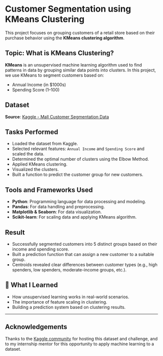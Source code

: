 # Customer Segmentation using KMeans Clustering

This project focuses on grouping customers of a retail store based on their purchase behavior using the **KMeans clustering algorithm**.

## Topic: What is KMeans Clustering?

**KMeans** is an unsupervised machine learning algorithm used to find patterns in data by grouping similar data points into clusters. In this project, we use KMeans to segment customers based on:
- Annual Income (in $1000s)
- Spending Score (1–100)

## Dataset

**Source**: [Kaggle - Mall Customer Segmentation Data](https://www.kaggle.com/datasets/vjchoudhary7/customer-segmentation-tutorial-in-python/data)

## Tasks Performed

- Loaded the dataset from Kaggle.
- Selected relevant features: `Annual Income` and `Spending Score` and scaled the data.
- Determined the optimal number of clusters using the Elbow Method.
- Applied KMeans clustering.
- Visualized the clusters.
- Built a function to predict the customer group for new customers.

## Tools and Frameworks Used

- **Python**: Programming language for data processing and modeling.
- **Pandas**: For data handling and preprocessing.
- **Matplotlib & Seaborn**: For data visualization.
- **Scikit-learn**: For scaling data and applying KMeans algorithm.

##  Result

- Successfully segmented customers into 5 distinct groups based on their income and spending score.
- Built a prediction function that can assign a new customer to a suitable group.
- Centroids revealed clear differences between customer types (e.g., high spenders, low spenders, moderate-income groups, etc.).

## 🎯 What I Learned

- How unsupervised learning works in real-world scenarios.
- The importance of feature scaling in clustering.
- Building a prediction system based on clustering results.

---
## Acknowledgements

Thanks to the [Kaggle community](https://www.kaggle.com/) for hosting this dataset and challenge, and to my internship mentor for this opportunity to apply machine learning to a dataset.


